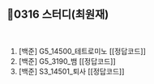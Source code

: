 ## 📘0316 스터디(최원재)
</br>

1. [백준] G5_14500_테트로미노 [[정답코드]]
2. [백준] G5_3190_뱀 [[정답코드]]
3. [백준] S3_14501_퇴사 [[정답코드]]
